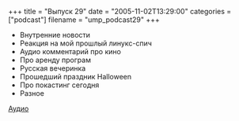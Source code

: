 +++
title = "Выпуск 29"
date = "2005-11-02T13:29:00"
categories = ["podcast"]
filename = "ump_podcast29"
+++


- Внутренние новости
- Реакция на мой прошлый линукс-спич
- Аудио комментарий про кино
- Про аренду програм
- Русская вечеринка
- Прошедший праздник Halloween
- Про покастинг сегодня
- Разное

[Аудио](https://podcast.umputun.com/media/ump_podcast29.mp3)
<audio src="https://podcast.umputun.com/media/ump_podcast29.mp3" preload="none">